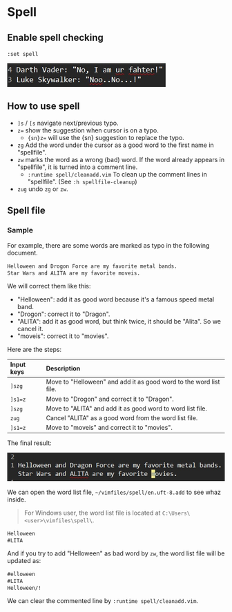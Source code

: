 # Spell

## Enable spell checking

```
:set spell
```

![](assets/spell-starwars-bail.jpg)


## How to use spell

- `]s` / `[s` navigate next/previous typo.
- `z=` show the suggestion when cursor is on a typo.
  - `{sn}z=` will use the {sn} suggestion to replace the typo.
- `zg` Add the word under the cursor as a good word to the first name in "spellfile". 
- `zw` marks the word as a wrong (bad) word. If the word already appears in "spellfile", it is turned into a comment line.
  - `:runtime spell/cleanadd.vim` To clean up the comment lines in "spellfile". (See `:h spellfile-cleanup`)
- `zug` undo `zg` or `zw`.

## Spell file



### Sample

For example, there are some words are marked as typo in the following document.

```
Helloween and Drogon Force are my favorite metal bands.
Star Wars and ALITA are my favorite moveis.
```

We will correct them like this:

- "Helloween": add it as good word because it's a famous speed metal band.
- "Drogon": correct it to "Dragon".
- "ALITA": add it as good word, but think twice, it should be "Alita". So we cancel it.
- "moveis": correct it to "movies".

Here are the steps:

| Input keys | Description |
|:-----------|:------------|
| `]szg` | Move to "Helloween" and add it as good word to the word list file. |
| `]s1=z` | Move to "Drogon" and correct it to "Dragon". |
| `]szg` | Move to "ALITA" and add it as good word to word list file. |
| `zug` | Cancel "ALITA" as a good word from the word list file. |
| `]s1=z` | Move to "moveis" and correct it to "movies". |

The final result:

![](assets/spell-sample-rslt.jpg)


We can open the word list file, `~/vimfiles/spell/en.uft-8.add` to see whaz inside.

> For Windows user, the word list file is located at `C:\Users\<user>\vimfiles\spell\`.

```
Helloween
#LITA
```

And if you try to add "Helloween" as bad word by `zw`, the word list file will be updated as:

```
#elloween
#LITA
Helloween/!
```

We can clear the commented line by `:runtime spell/cleanadd.vim`.
